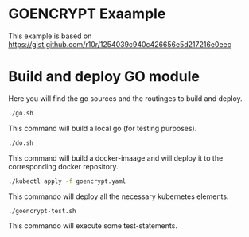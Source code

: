 # GOENCRYPT Exaample

This example is based on https://gist.github.com/r10r/1254039c940c426656e5d217216e0eec

# Build and deploy GO module

Here you will find the go sources and the routinges to build and deploy.

````bash
./go.sh
````

This command will build a local go (for testing purposes).

````bash
./do.sh
````

This command will build a docker-imaage and will deploy it to the corresponding docker repository.

````bash
./kubectl apply -f goencrypt.yaml
````

This commando will deploy all the necessary kubernetes elements.

````bash
./goencrypt-test.sh
````

This commando will execute some test-statements.